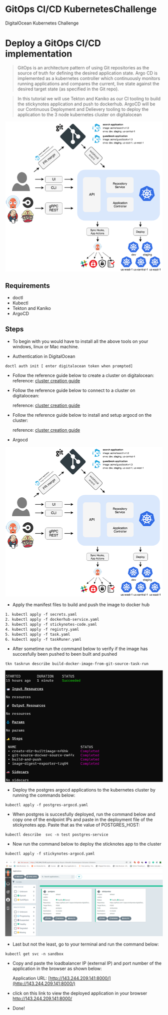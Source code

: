 # GitOps CI/CD KubernetesChallenge
DigitalOcean Kubernetes Challenge 

# Deploy a GitOps CI/CD implementation

>GitOps is an architecture pattern of using Git repositories as the source of truth for defining the desired application state.
>Argo CD is implemented as a kubernetes controller which continuously monitors running applications and compares the current, live state against the desired target state (as specified in the Git repo).

>In this tutorial we will use Tekton and Kaniko as our CI tooling to build the stickynotes application and push to dockerhub.
>ArgoCD will be our Continuous Deployment and Delievery tooling to deploy the application to the 3 node kubernetes cluster on digitalocean


![ArgoCD - Architecture](images/argocd_architecture.png)

## Requirements

- doctl
- Kubectl
- Tekton and Kaniko
- ArgoCD

## Steps

- To begin with you would have to install all the above tools on your windows, linux or Mac machine.


- Authentication in DigitalOcean

```
doctl auth init [ enter digitalocean token when prompted]
```

- Follow the reference guide below to create a cluster on digitalocean:
  reference: [cluster creation guide](https://docs.digitalocean.com/products/kubernetes/how-to/create-clusters/)

- Follow the reference guide below to connect to a cluster on digitalocean:

  reference: [cluster creation guide](https://docs.digitalocean.com/products/kubernetes/how-to/connect-to-cluster/)

- Follow the reference guide below to install and setup argocd on the cluster:

  reference: [cluster creation guide](https://argo-cd.readthedocs.io/en/stable/getting_started/)

- Argocd 

![ArgoCD - Architecture](images/argocd_architecture.png)

- Apply the manifest files to build and push the image to docker hub

```
1. kubectl apply -f secrets.yaml
2. kubectl apply -f dockerhub-service.yaml
3. kubectl apply -f stickynotes-code.yaml
4. kubectl apply -f registry.yaml
5. kubectl apply -f task.yaml
6. kubectl apply -f taskRuner.yaml
```

- After sometime run the command below to verify if the image has succesfully been pushed to been built and pushed

```
tkn taskrun describe build-docker-image-from-git-source-task-run
```
![Tekton - Status](images/tekton1.png)

- Deploy the postgres argocd applications to the kubernetes cluster by running the commands below:

```
kubectl apply -f postgres-argocd.yaml
```
- When postgres is succesfully deployed, run the command below and copy one of the endpoint IPs and paste in the deployment file of the stickynotes app. Paste that as the value of POSTGRES_HOST:

```
kubectl describe  svc -n test postgres-service
```

- Now run the command below to deploy the sticknotes app to the cluster

```
kubectl apply -f stickynotes-argocd.yaml
```
![Deployment - ArgoCD](images/argocd1.png)


- Last but not the least, go to your terminal and run the command below:
```
kubectl get svc -n sandbox
```
- Copy and paste the loadbalancer IP (external IP) and port number of the application in the browser as shown below:

  Application URL: [http://143.244.209.141:8000/](http://143.244.209.141:8000/)

- click on this link to view the deployed application in your browser 
   http://143.244.209.141:8000/

- Done!